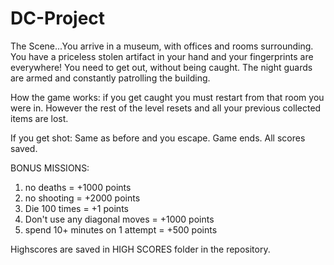 # DC-Project

The Scene...You arrive in a museum, with offices and rooms surrounding. You have a priceless stolen artifact in your hand and your 
fingerprints are everywhere! You need to get out, without being caught. The night guards are armed and constantly patrolling the building.

How the game works: if you get caught you must restart from that room you were in.  However the rest of the level resets and all your previous collected items are lost.

If you get shot: Same as before and you escape.  Game ends. All scores saved.

BONUS MISSIONS: 

1. no deaths = +1000 points
2. no shooting = +2000 points 
3. Die 100 times = +1 points
4. Don't use any diagonal moves = +1000 points 
5. spend 10+ minutes on 1 attempt = +500 points 

Highscores are saved in HIGH SCORES folder in the repository.

